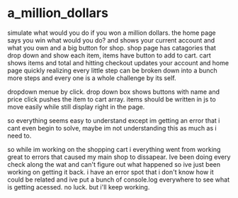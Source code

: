# a_million_dollars
simulate what would you do if you won a million dollars.
the home page says you win what would you do? and shows your current account and what you own and a big button for shop. shop page has catagories that drop down and show each item, items have button to add to cart. cart shows items and total and hitting checkout updates your account and home page
quickly realizing every little step can be broken down into a bunch more steps and every one is a whole challenge by its self.

dropdown menue by click. 
drop down box shows buttons with name and price
click pushes the item to cart array. items should be written in js to move easily while still display right in the page.



so everything seems easy to understand except im getting an error that i cant even begin to solve, maybe im not understanding this as much as i need to.

so while im working on the shopping cart i everything went from working great to errors that caused my main shop to dissapear. Ive been doing every check along the wat and can't figure out what happened so ive just been working on getting it back. i have an error spot that i don't know how it could be related and ive put a bunch of console.log everywhere to see what is getting acessed. no luck. but i'll keep working.